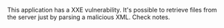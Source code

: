 This application has a XXE vulnerability. It's possible to retrieve files from the server just by parsing a malicious XML.
Check notes.